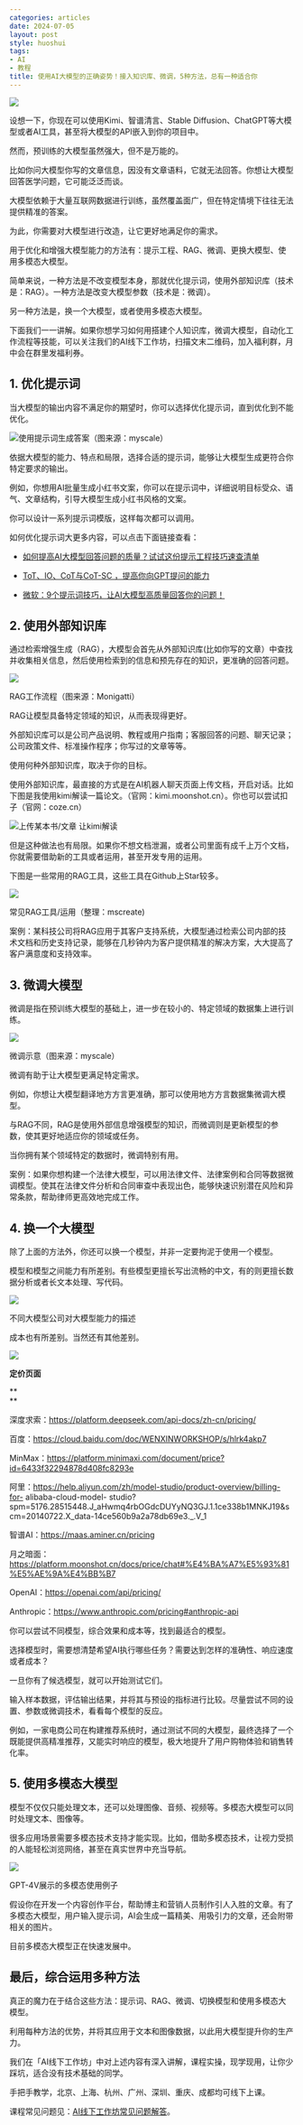 ```yaml
---
categories: articles
date: 2024-07-05
layout: post
style: huoshui
tags:
- AI
- 教程
title: 使用AI大模型的正确姿势！接入知识库、微调，5种方法，总有一种适合你
---
```


![](/assets/images/64f1e6620fc646c0a0fd0cc16b38c266.png)

设想一下，你现在可以使用Kimi、智谱清言、Stable Diffusion、ChatGPT等大模型或者AI工具，甚至将大模型的API嵌入到你的项目中。

然而，预训练的大模型虽然强大，但不是万能的。

比如你问大模型你写的文章信息，因没有文章语料，它就无法回答。你想让大模型回答医学问题，它可能泛泛而谈。

大模型依赖于大量互联网数据进行训练，虽然覆盖面广，但在特定情境下往往无法提供精准的答案。

为此，你需要对大模型进行改造，让它更好地满足你的需求。

用于优化和增强大模型能力的方法有：提示工程、RAG、微调、更换大模型、使用多模态大模型。

简单来说，一种方法是不改变模型本身，那就优化提示词，使用外部知识库（技术是：RAG）。一种方法是改变大模型参数（技术是：微调）。  

另一种方法是，换一个大模型，或者使用多模态大模型。

下面我们一一讲解。如果你想学习如何用搭建个人知识库，微调大模型，自动化工作流程等技能，可以关注我们的AI线下工作坊，扫描文末二维码，加入福利群，月中会在群里发福利券。

## 1\. 优化提示词

当大模型的输出内容不满足你的期望时，你可以选择优化提示词，直到优化到不能优化。

![](/assets/images/7d3985a9e45945428f9427d98abb81a1.png)使用提示词生成答案（图来源：myscale）

依据大模型的能力、特点和局限，选择合适的提示词，能够让大模型生成更符合你特定要求的输出。

例如，你想用AI批量生成小红书文案，你可以在提示词中，详细说明目标受众、语气、文章结构，引导大模型生成小红书风格的文案。

你可以设计一系列提示词模版，这样每次都可以调用。

如何优化提示词大更多内容，可以点击下面链接查看：

  * [如何提高AI大模型回答问题的质量？试试这份提示工程技巧速查清单](http://mp.weixin.qq.com/s?__biz=Mzk0OTY0NzM1Ng==&mid=2247485788&idx=1&sn=8cef5cacf5d91b041332e305e005bb85&chksm=c3546bcff423e2d9c726c6473d9cceb8f57e0cb65010ebf633238d99361cb5195b358006100b&scene=21#wechat_redirect)

  * [ToT、IO、CoT与CoT-SC ，提高你向GPT提问的能力](http://mp.weixin.qq.com/s?__biz=Mzk0OTY0NzM1Ng==&mid=2247485623&idx=1&sn=e251c4efd77db66913df6a8ae6b09f55&chksm=c3546a24f423e332f05097850ffe7bb67b5fb1c2d2a7e7dcf2f7e89428970d67fe80fe092a7b&scene=21#wechat_redirect)

  * [微软：9个提示词技巧，让AI大模型高质量回答你的问题！](http://mp.weixin.qq.com/s?__biz=Mzk0OTY0NzM1Ng==&mid=2247486180&idx=2&sn=68d93ca0584929f683ccf4bf99f09be9&chksm=c3546877f423e161d72af67f0105dcc411676abef1de0ce114560c4096986c3da77b5455f8cb&scene=21#wechat_redirect)

## 2\. 使用外部知识库

通过检索增强生成（RAG），大模型会首先从外部知识库(比如你写的文章）中查找并收集相关信息，然后使用检索到的信息和预先存在的知识，更准确的回答问题。

![](/assets/images/1bc6b55778c444ccb96e79300535b0b3.png)

RAG工作流程（图来源：Monigatti）

RAG让模型具备特定领域的知识，从而表现得更好。

外部知识库可以是公司产品说明、教程或用户指南；客服回答的问题、聊天记录；公司政策文件、标准操作程序；你写过的文章等等。

使用何种外部知识库，取决于你的目标。

使用外部知识库，最直接的方式是在AI机器人聊天页面上传文档，开启对话。比如下图是我使用kimi解读一篇论文。（官网：kimi.moonshot.cn）。你也可以尝试扣子（官网：coze.cn）

![](/assets/images/c95c3d4d97ca4ae1bb13a03274b571f6.png)上传某本书/文章
让kimi解读  

但是这种做法也有局限。如果你不想文档泄漏，或者公司里面有成千上万个文档，你就需要借助新的工具或者运用，甚至开发专用的运用。  

下图是一些常用的RAG工具，这些工具在Github上Star较多。

![](/assets/images/59d86fca17ed4ef497baf6fcaf3f601e.png)

常见RAG工具/运用（整理：mscreate)

案例：某科技公司将RAG应用于其客户支持系统，大模型通过检索公司内部的技术文档和历史支持记录，能够在几秒钟内为客户提供精准的解决方案，大大提高了客户满意度和支持效率。

  

## 3\. 微调大模型

微调是指在预训练大模型的基础上，进一步在较小的、特定领域的数据集上进行训练。

![](/assets/images/2600216c68b24473ac13bdafcca51b3a.png)

微调示意（图来源：myscale）

微调有助于让大模型更满足特定需求。

例如，你想让大模型翻译地方方言更准确，那可以使用地方方言数据集微调大模型。

与RAG不同，RAG是使用外部信息增强模型的知识，而微调则是更新模型的参数，使其更好地适应你的领域或任务。

当你拥有某个领域特定的数据时，微调特别有用。

案例：如果你想构建一个法律大模型，可以用法律文件、法律案例和合同等数据微调模型。使其在法律文件分析和合同审查中表现出色，能够快速识别潜在风险和异常条款，帮助律师更高效地完成工作。

## 4\. 换一个大模型

除了上面的方法外，你还可以换一个模型，并非一定要拘泥于使用一个模型。

模型和模型之间能力有所差别。有些模型更擅长写出流畅的中文，有的则更擅长数据分析或者长文本处理、写代码。

![](/assets/images/c6106b37372d4fdab27a37ce98fae17b.png)

不同大模型公司对大模型能力的描述  

成本也有所差别。当然还有其他差别。

![](/assets/images/891cf63218454d6091ecae8b3896d9ae.png)

  

**定价页面**

**  
**

深度求索：https://platform.deepseek.com/api-docs/zh-cn/pricing/

  

百度：https://cloud.baidu.com/doc/WENXINWORKSHOP/s/hlrk4akp7

  

MinMax：https://platform.minimaxi.com/document/price?id=6433f32294878d408fc8293e

  

阿里：https://help.aliyun.com/zh/model-studio/product-overview/billing-for-
alibaba-cloud-model-
studio?spm=5176.28515448.J_aHwmq4rbOGdcDUYyNQ3GJ.1.1ce338b1MNKJ19&scm=20140722.X_data-14ce560b9a2a78db69e3._.V_1

  

智谱AI：https://maas.aminer.cn/pricing

  

月之暗面：https://platform.moonshot.cn/docs/price/chat#%E4%BA%A7%E5%93%81%E5%AE%9A%E4%BB%B7

  

OpenAI：https://openai.com/api/pricing/

  

Anthropic：https://www.anthropic.com/pricing#anthropic-api

你可以尝试不同模型，综合效果和成本等，找到最适合的模型。

选择模型时，需要想清楚希望AI执行哪些任务？需要达到怎样的准确性、响应速度或者成本？

一旦你有了候选模型，就可以开始测试它们。

输入样本数据，评估输出结果，并将其与预设的指标进行比较。尽量尝试不同的设置、参数或微调技术，看看每个模型的反应。

例如，一家电商公司在构建推荐系统时，通过测试不同的大模型，最终选择了一个既能提供高精准推荐，又能实时响应的模型，极大地提升了用户购物体验和销售转化率。

## 5\. 使用多模态大模型

模型不仅仅只能处理文本，还可以处理图像、音频、视频等。多模态大模型可以同时处理文本、图像等。

很多应用场景需要多模态技术支持才能实现。比如，借助多模态技术，让视力受损的人能轻松浏览网络，甚至在真实世界中充当导航。

![](/assets/images/c40fb958b1df41ef8ca6d2515c3df33d.png)

GPT-4V展示的多模态使用例子

假设你在开发一个内容创作平台，帮助博主和营销人员制作引人入胜的文章。有了多模态大模型，用户输入提示词，AI会生成一篇精美、用吸引力的文章，还会附带相关的图片。

目前多模态大模型正在快速发展中。

## 最后，综合运用多种方法

真正的魔力在于结合这些方法：提示词、RAG、微调、切换模型和使用多模态大模型。

利用每种方法的优势，并将其应用于文本和图像数据，以此用大模型提升你的生产力。

我们在「AI线下工作坊」中对上述内容有深入讲解，课程实操，现学现用，让你少踩坑，适合没有技术基础的同学。

手把手教学，北京、上海、杭州、广州、深圳、重庆、成都均可线下上课。

课程常见问题见：[AI线下工作坊常见问题解答](http://mp.weixin.qq.com/s?__biz=Mzk0OTY0NzM1Ng==&mid=2247484956&idx=1&sn=da84741808848eafafb9d4d97f47641e&chksm=c354648ff423ed992bb4995172650da7186a7e04f6f7d5442faa28911f15d0f001df2ece8d9a&scene=21#wechat_redirect)。